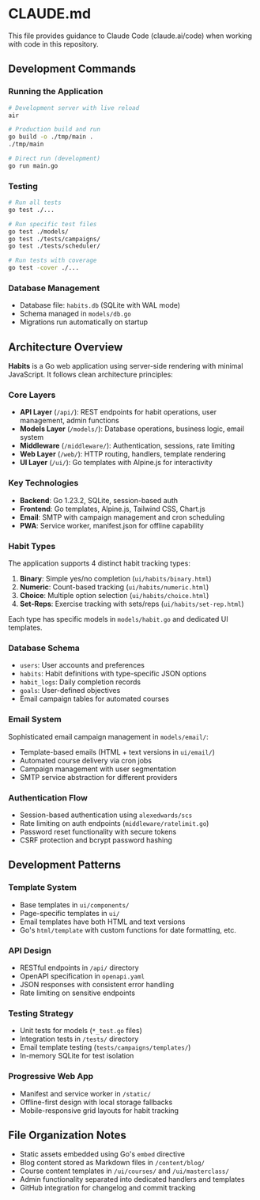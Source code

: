 # CLAUDE.md

This file provides guidance to Claude Code (claude.ai/code) when working with code in this repository.

## Development Commands

### Running the Application
```bash
# Development server with live reload
air

# Production build and run
go build -o ./tmp/main .
./tmp/main

# Direct run (development)
go run main.go
```

### Testing
```bash
# Run all tests
go test ./...

# Run specific test files
go test ./models/
go test ./tests/campaigns/
go test ./tests/scheduler/

# Run tests with coverage
go test -cover ./...
```

### Database Management
- Database file: `habits.db` (SQLite with WAL mode)
- Schema managed in `models/db.go`
- Migrations run automatically on startup

## Architecture Overview

**Habits** is a Go web application using server-side rendering with minimal JavaScript. It follows clean architecture principles:

### Core Layers
- **API Layer** (`/api/`): REST endpoints for habit operations, user management, admin functions
- **Models Layer** (`/models/`): Database operations, business logic, email system
- **Middleware** (`/middleware/`): Authentication, sessions, rate limiting
- **Web Layer** (`/web/`): HTTP routing, handlers, template rendering
- **UI Layer** (`/ui/`): Go templates with Alpine.js for interactivity

### Key Technologies
- **Backend**: Go 1.23.2, SQLite, session-based auth
- **Frontend**: Go templates, Alpine.js, Tailwind CSS, Chart.js
- **Email**: SMTP with campaign management and cron scheduling
- **PWA**: Service worker, manifest.json for offline capability

### Habit Types
The application supports 4 distinct habit tracking types:
1. **Binary**: Simple yes/no completion (`ui/habits/binary.html`)
2. **Numeric**: Count-based tracking (`ui/habits/numeric.html`) 
3. **Choice**: Multiple option selection (`ui/habits/choice.html`)
4. **Set-Reps**: Exercise tracking with sets/reps (`ui/habits/set-rep.html`)

Each type has specific models in `models/habit.go` and dedicated UI templates.

### Database Schema
- `users`: User accounts and preferences
- `habits`: Habit definitions with type-specific JSON options
- `habit_logs`: Daily completion records
- `goals`: User-defined objectives
- Email campaign tables for automated courses

### Email System
Sophisticated email campaign management in `models/email/`:
- Template-based emails (HTML + text versions in `ui/email/`)
- Automated course delivery via cron jobs
- Campaign management with user segmentation
- SMTP service abstraction for different providers

### Authentication Flow
- Session-based authentication using `alexedwards/scs`
- Rate limiting on auth endpoints (`middleware/ratelimit.go`)
- Password reset functionality with secure tokens
- CSRF protection and bcrypt password hashing

## Development Patterns

### Template System
- Base templates in `ui/components/`
- Page-specific templates in `ui/`
- Email templates have both HTML and text versions
- Go's `html/template` with custom functions for date formatting, etc.

### API Design
- RESTful endpoints in `/api/` directory
- OpenAPI specification in `openapi.yaml`
- JSON responses with consistent error handling
- Rate limiting on sensitive endpoints

### Testing Strategy
- Unit tests for models (`*_test.go` files)
- Integration tests in `/tests/` directory
- Email template testing (`tests/campaigns/templates/`)
- In-memory SQLite for test isolation

### Progressive Web App
- Manifest and service worker in `/static/`
- Offline-first design with local storage fallbacks
- Mobile-responsive grid layouts for habit tracking

## File Organization Notes

- Static assets embedded using Go's `embed` directive
- Blog content stored as Markdown files in `/content/blog/`
- Course content templates in `/ui/courses/` and `/ui/masterclass/`
- Admin functionality separated into dedicated handlers and templates
- GitHub integration for changelog and commit tracking